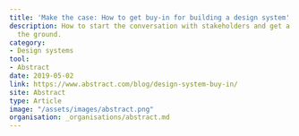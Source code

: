 ```yaml
---
title: 'Make the case: How to get buy-in for building a design system'
description: How to start the conversation with stakeholders and get a design system off
  the ground.
category:
- Design systems
tool:
- Abstract
date: 2019-05-02
link: https://www.abstract.com/blog/design-system-buy-in/
site: Abstract
type: Article
image: "/assets/images/abstract.png"
organisation: _organisations/abstract.md
---
```


